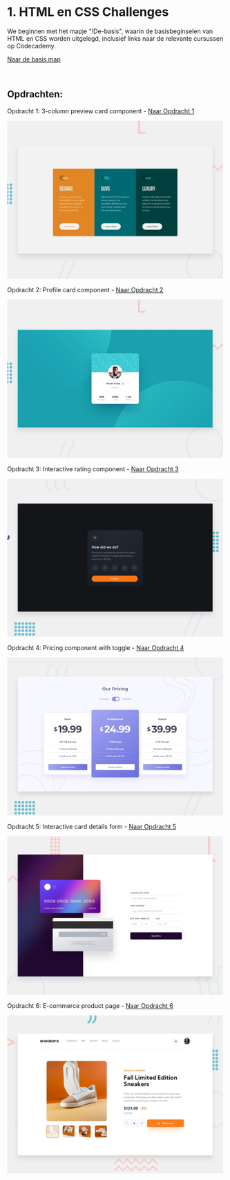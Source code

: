 # 1. HTML en CSS Challenges

We beginnen met het mapje "!De-basis", waarin de basisbeginselen van HTML en CSS worden uitgelegd, inclusief links naar de relevante cursussen op Codecademy.

[Naar de basis map](./!De-basis)

<br>

## Opdrachten:

Opdracht 1: 3-column preview card component - [Naar Opdracht 1](./#Opdracht-1)

<img src="Images/opdracht-1.jpg" alt="3-column preview card component" style="width: 500px;"/>

Opdracht 2: Profile card component - [Naar Opdracht 2](./#Opdracht-2)

<img src="Images/opdracht-2.jpg" alt="Profile card component" style="width: 500px;"/>

Opdracht 3: Interactive rating component - [Naar Opdracht 3](./#Opdracht-3)

<img src="Images/opdracht-3.jpg" alt="Interactive rating component" style="width: 500px;"/>

Opdracht 4: Pricing component with toggle - [Naar Opdracht 4](./#Opdracht-4)

<img src="Images/opdracht-4.jpg" alt="Pricing component with toggle" style="width: 500px;"/>

Opdracht 5: Interactive card details form - [Naar Opdracht 5](./#Opdracht-5)

<img src="Images/opdracht-5.jpg" alt="Interactive card details form" style="width: 500px;"/>

Opdracht 6: E-commerce product page - [Naar Opdracht 6](./#Opdracht-6)

<img src="Images/opdracht-6.jpg" alt="E-commerce product page" style="width: 500px;"/>
